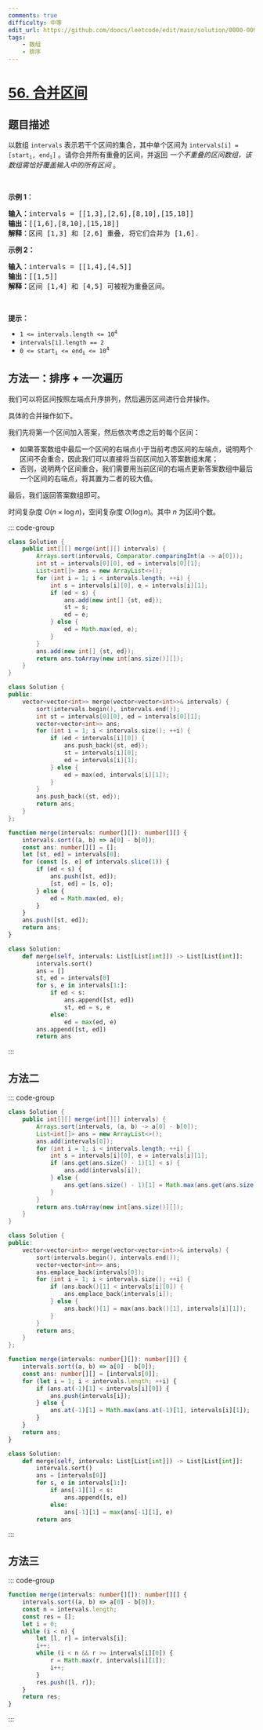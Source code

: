 ```yaml
---
comments: true
difficulty: 中等
edit_url: https://github.com/doocs/leetcode/edit/main/solution/0000-0099/0056.Merge%20Intervals/README.md
tags:
    - 数组
    - 排序
---
```


<!-- problem:start -->

# [56. 合并区间](https://leetcode.cn/problems/merge-intervals)

## 题目描述

<!-- description:start -->

<p>以数组 <code>intervals</code> 表示若干个区间的集合，其中单个区间为 <code>intervals[i] = [start<sub>i</sub>, end<sub>i</sub>]</code> 。请你合并所有重叠的区间，并返回&nbsp;<em>一个不重叠的区间数组，该数组需恰好覆盖输入中的所有区间</em>&nbsp;。</p>

<p>&nbsp;</p>

<p><strong>示例 1：</strong></p>

<pre>
<strong>输入：</strong>intervals = [[1,3],[2,6],[8,10],[15,18]]
<strong>输出：</strong>[[1,6],[8,10],[15,18]]
<strong>解释：</strong>区间 [1,3] 和 [2,6] 重叠, 将它们合并为 [1,6].
</pre>

<p><strong>示例&nbsp;2：</strong></p>

<pre>
<strong>输入：</strong>intervals = [[1,4],[4,5]]
<strong>输出：</strong>[[1,5]]
<strong>解释：</strong>区间 [1,4] 和 [4,5] 可被视为重叠区间。</pre>

<p>&nbsp;</p>

<p><strong>提示：</strong></p>

<ul>
	<li><code>1 &lt;= intervals.length &lt;= 10<sup>4</sup></code></li>
	<li><code>intervals[i].length == 2</code></li>
	<li><code>0 &lt;= start<sub>i</sub> &lt;= end<sub>i</sub> &lt;= 10<sup>4</sup></code></li>
</ul>

<!-- description:end -->



<!-- solution:start -->

## 方法一：排序 + 一次遍历

我们可以将区间按照左端点升序排列，然后遍历区间进行合并操作。

具体的合并操作如下。

我们先将第一个区间加入答案，然后依次考虑之后的每个区间：

-   如果答案数组中最后一个区间的右端点小于当前考虑区间的左端点，说明两个区间不会重合，因此我们可以直接将当前区间加入答案数组末尾；
-   否则，说明两个区间重合，我们需要用当前区间的右端点更新答案数组中最后一个区间的右端点，将其置为二者的较大值。

最后，我们返回答案数组即可。

时间复杂度 $O(n \times \log n)$，空间复杂度 $O(\log n)$。其中 $n$ 为区间个数。

<!-- tabs:start -->
::: code-group


```java
class Solution {
    public int[][] merge(int[][] intervals) {
        Arrays.sort(intervals, Comparator.comparingInt(a -> a[0]));
        int st = intervals[0][0], ed = intervals[0][1];
        List<int[]> ans = new ArrayList<>();
        for (int i = 1; i < intervals.length; ++i) {
            int s = intervals[i][0], e = intervals[i][1];
            if (ed < s) {
                ans.add(new int[] {st, ed});
                st = s;
                ed = e;
            } else {
                ed = Math.max(ed, e);
            }
        }
        ans.add(new int[] {st, ed});
        return ans.toArray(new int[ans.size()][]);
    }
}
```


```cpp
class Solution {
public:
    vector<vector<int>> merge(vector<vector<int>>& intervals) {
        sort(intervals.begin(), intervals.end());
        int st = intervals[0][0], ed = intervals[0][1];
        vector<vector<int>> ans;
        for (int i = 1; i < intervals.size(); ++i) {
            if (ed < intervals[i][0]) {
                ans.push_back({st, ed});
                st = intervals[i][0];
                ed = intervals[i][1];
            } else {
                ed = max(ed, intervals[i][1]);
            }
        }
        ans.push_back({st, ed});
        return ans;
    }
};
```

```ts
function merge(intervals: number[][]): number[][] {
    intervals.sort((a, b) => a[0] - b[0]);
    const ans: number[][] = [];
    let [st, ed] = intervals[0];
    for (const [s, e] of intervals.slice(1)) {
        if (ed < s) {
            ans.push([st, ed]);
            [st, ed] = [s, e];
        } else {
            ed = Math.max(ed, e);
        }
    }
    ans.push([st, ed]);
    return ans;
}
```

```python
class Solution:
    def merge(self, intervals: List[List[int]]) -> List[List[int]]:
        intervals.sort()
        ans = []
        st, ed = intervals[0]
        for s, e in intervals[1:]:
            if ed < s:
                ans.append([st, ed])
                st, ed = s, e
            else:
                ed = max(ed, e)
        ans.append([st, ed])
        return ans
```

:::
<!-- tabs:end -->

<!-- solution:end -->

<!-- solution:start -->

## 方法二

<!-- tabs:start -->
::: code-group


```java
class Solution {
    public int[][] merge(int[][] intervals) {
        Arrays.sort(intervals, (a, b) -> a[0] - b[0]);
        List<int[]> ans = new ArrayList<>();
        ans.add(intervals[0]);
        for (int i = 1; i < intervals.length; ++i) {
            int s = intervals[i][0], e = intervals[i][1];
            if (ans.get(ans.size() - 1)[1] < s) {
                ans.add(intervals[i]);
            } else {
                ans.get(ans.size() - 1)[1] = Math.max(ans.get(ans.size() - 1)[1], e);
            }
        }
        return ans.toArray(new int[ans.size()][]);
    }
}
```



```cpp
class Solution {
public:
    vector<vector<int>> merge(vector<vector<int>>& intervals) {
        sort(intervals.begin(), intervals.end());
        vector<vector<int>> ans;
        ans.emplace_back(intervals[0]);
        for (int i = 1; i < intervals.size(); ++i) {
            if (ans.back()[1] < intervals[i][0]) {
                ans.emplace_back(intervals[i]);
            } else {
                ans.back()[1] = max(ans.back()[1], intervals[i][1]);
            }
        }
        return ans;
    }
};
```

```ts
function merge(intervals: number[][]): number[][] {
    intervals.sort((a, b) => a[0] - b[0]);
    const ans: number[][] = [intervals[0]];
    for (let i = 1; i < intervals.length; ++i) {
        if (ans.at(-1)[1] < intervals[i][0]) {
            ans.push(intervals[i]);
        } else {
            ans.at(-1)[1] = Math.max(ans.at(-1)[1], intervals[i][1]);
        }
    }
    return ans;
}
```

```python
class Solution:
    def merge(self, intervals: List[List[int]]) -> List[List[int]]:
        intervals.sort()
        ans = [intervals[0]]
        for s, e in intervals[1:]:
            if ans[-1][1] < s:
                ans.append([s, e])
            else:
                ans[-1][1] = max(ans[-1][1], e)
        return ans
```

:::
<!-- tabs:end -->

<!-- solution:end -->

<!-- solution:start -->

## 方法三

<!-- tabs:start -->
::: code-group

```ts
function merge(intervals: number[][]): number[][] {
    intervals.sort((a, b) => a[0] - b[0]);
    const n = intervals.length;
    const res = [];
    let i = 0;
    while (i < n) {
        let [l, r] = intervals[i];
        i++;
        while (i < n && r >= intervals[i][0]) {
            r = Math.max(r, intervals[i][1]);
            i++;
        }
        res.push([l, r]);
    }
    return res;
}
```

:::
<!-- tabs:end -->

<!-- solution:end -->

<!-- problem:end -->
